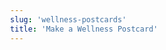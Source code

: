 ```yaml
---
slug: 'wellness-postcards'
title: 'Make a Wellness Postcard'
---
```


<style>
    body {
        display: flex;
        flex-direction: column;
        align-items: center;
    }

    canvas {
        border: 1px solid black;
        max-width: 80vw;
        max-height: 80vh;
        margin: 0 auto;
    }

    #inputs {
        display: flex;
        flex-direction: column;
        gap: 10px;
        margin: 20px;
        padding: 10px;
    }
    section.body {
        max-width: 96vw !important;
        display: flex;
        flex-flow: wrap;
        justify-content: space-around;
    }
</style>

<div id="visual"></div>
<div id="inputs"></div>


<script type="module">
    // create a canvas which renders the postcard front and back
    const canvas = document.createElement('canvas');
    canvas.width = 1200;
    canvas.height = 630 * 2;
    const ctx = canvas.getContext('2d');

    document.getElementById('visual').appendChild(canvas);

    // prpmopt selection
    const prompts = [
        "What wellness means to me...",
        "Our new gym...",
        "I feel well when...",
        "Obstacles to my wellness include...",
        "University managment..."
    ];

    // select interface for prompt
    const label0 = document.createElement('label');
    label0.textContent = 'Prompt';
    document.getElementById('inputs').appendChild(label0);

    const promptSelect = document.createElement('select');
    promptSelect.onchange = () => {
        renderPostcard();
    }
    document.getElementById('inputs').appendChild(promptSelect);

    prompts.forEach((prompt) => {
        const option = document.createElement('option');
        option.value = prompt;
        option.textContent = prompt;
        promptSelect.appendChild(option);
    });

    const label1 = document.createElement('label');
    label1.textContent = 'Message';
    document.getElementById('inputs').appendChild(label1);
    const textbox = document.createElement('textarea');
    textbox.innerHTML = ["Fair pay", "Good working conditions", "A sense of purpose", "A sense of belonging", "A sense of achievement"][Math.floor(Math.random() * 5)];
    textbox.oninput = () => {
        renderPostcard();
    }
    document.getElementById('inputs').appendChild(textbox);

    const label2 = document.createElement('label');
    label2.textContent = 'Signed by';
    document.getElementById('inputs').appendChild(label2);

    const signedBy = document.createElement('input');
    signedBy.placeholder = 'Anonymous';
    signedBy.oninput = renderPostcard;
    document.getElementById('inputs').appendChild(signedBy);

    // font selection
    // const label3 = document.createElement('label');
    // label3.textContent = 'Font';
    // document.getElementById('inputs').appendChild(label3);

    // const fontSelect = document.createElement('select');
    // fontSelect.onchange = renderPostcard;
    // document.getElementById('inputs').appendChild(fontSelect);

    // const fonts = ['cursive', 'serif', 'fantasy', 'sans-serif', 'monospace'];
    // fonts.forEach((font) => {
    //     const option = document.createElement('option');
    //     option.value = font;
    //     option.textContent = font;
    //     fontSelect.appendChild(option);
    // });

    // font selection using radio buttons
    const label3 = document.createElement('label');
    label3.textContent = 'Font';
    document.getElementById('inputs').appendChild(label3);

    const fontWrapper = document.createElement('div');
    document.getElementById('inputs').appendChild(fontWrapper);

    const fontInput = document.createElement('input');
    fontInput.type = 'text';
    fontInput.style.display = 'none';
    fontInput.oninput = renderPostcard;
    fontInput.value = 'monospace';
    fontInput.onchange = () => {
        const font = document.querySelector('input[name="font"]:checked');
        font.checked = false;
        renderPostcard();
    }
    document.getElementById('inputs').appendChild(fontInput);
    
    const fonts = ['cursive', 'serif', 'fantasy', 'sans-serif', 'monospace'];
    fonts.forEach((font, i) => {
        const input = document.createElement('input');
        input.type = 'radio';
        input.name = 'font';
        input.value = font;
        input.id = font;
        input.onchange = () => {
            fontInput.value = font;
            renderPostcard();
        }
        if (i === 0) {
            input.checked = true;
            fontInput.value = font;
        }
        fontWrapper.appendChild(input);

        const label = document.createElement('label');
        label.textContent = font;
        label.htmlFor = font;
        fontWrapper.appendChild(label);
    });

    // event listener for font selection
    fontInput.onchange = renderPostcard;


    // font size
    const label4 = document.createElement('label');
    label4.textContent = 'Font Size';
    document.getElementById('inputs').appendChild(label4);

    const fontSize = document.createElement('input');
    fontSize.type = 'number';
    fontSize.value = 46;
    fontSize.oninput = renderPostcard;
    fontSize.max = 46;
    fontSize.min = 30;
    document.getElementById('inputs').appendChild(fontSize);

    // save image (as jpg) button
    const saveButton = document.createElement('button');
    saveButton.textContent = 'Save Image';
    saveButton.onclick = () => {
        const link = document.createElement('a');
        link.download = 'postcard.jpg';
        link.href = canvas.toDataURL('image/jpeg');
        link.click();
    }
    document.getElementById('inputs').appendChild(saveButton);


    // draw stamp /assets/WATU-Stamp.png
    const img = new Image();
    img.src = '/media/WATU-Stamp.png';
    img.onload = renderPostcard;


    const recImg = new Image();
    recImg.src = '/media/well-rec-centre.jpeg';
    recImg.onload = renderPostcard;

    renderPostcard();

    function renderPostcard() {
        // clear
        ctx.fillStyle = 'white';
        ctx.fillRect(0, 0, 1200, 630 * 2);

        // rec-centre.jpeg
        // draw image on top half
        ctx.drawImage(recImg, 0, 0, 1200, 630);

        // render "What wellness means to me" on the front
        ctx.fillStyle = 'white';
        ctx.font = 'bold 46px monospace';
        // add drop shadow
        ctx.shadowColor = 'black';
        ctx.shadowBlur = 8;
        ctx.shadowOffsetX = 3;
        ctx.shadowOffsetY = 3;
        
        // selected prompt
        ctx.fillText(promptSelect.value, 100, 550);
        ctx.fillText(promptSelect.value, 100, 550);
        ctx.fillText(promptSelect.value, 100, 550);
        ctx.fillText(promptSelect.value, 100, 550);


        // reset drop shadow
        ctx.shadowColor = 'transparent';
        ctx.shadowBlur = 0;
        ctx.shadowOffsetX = 0;
        ctx.shadowOffsetY = 0;


        // draw a line between the front and back
        ctx.fillStyle = 'black';
        ctx.strokeStyle = 'black';
        ctx.beginPath();
        ctx.moveTo(0, 630);
        ctx.lineTo(1200, 630);
        ctx.stroke();
        // draw lines for text on the back
        ctx.fillStyle = 'black';
        ctx.font = fontSize.value + 'px ' + fontInput.value;
        for (let i = 0; i < 5; i++) {
            ctx.beginPath();
            ctx.moveTo(100, 850 + i * 50);
            ctx.lineTo(600, 850 + i * 50);
            ctx.stroke();
            // render line of text
        }

        let numberOfLines = Math.min(textbox.value.split('\n').length, 12)

        for (let i = 0; i < Math.min(numberOfLines, 12); i++) {
            // ctx.fillText(textbox.value.split('\n')[i] || '', 100, 850 + i * 50 - 5);
            let text = textbox.value.split('\n')[i] || '';

            // take number of lines and if they are over 5, offset i by half the difference
            let offset = 0;
            if (numberOfLines > 5) {
                offset = -Math.floor(((numberOfLines - 5) / 2))
            }

            ctx.fillText(text, 100, 850 + (i + offset) * 50 - 5);
        }

        // draw signed by
        const name = signedBy.value || 'Anonymous';
        // right align
        ctx.textAlign = 'right';
        // save current font
        let currentFont = ctx.font;
        // set fontsize to 46
        console.log('font is', ctx.font);
        ctx.font = '46px ' + ctx.font.split(' ')[2];
        console.log('font is now', ctx.font);
        ctx.fillText('-' + name, 1100, 850 + 5 * 50 - 5);
        // restore font
        ctx.font = currentFont;
        console.log('font restored', ctx.font);
        ctx.textAlign = 'left';


        // draw a box on the right for stamp
        ctx.beginPath();
        ctx.moveTo(800 + 150, 1200 - 550);
        ctx.lineTo(800 + 150, 1200 - 550);
        ctx.lineTo(1000 + 150, 1200 - 550);
        ctx.lineTo(1000 + 150, 1400 - 550);
        ctx.lineTo(800 + 150, 1400 - 550);
        ctx.lineTo(800 + 150, 1200 - 550);
        ctx.stroke();


        ctx.save();
        ctx.translate(800 + 150 + 100, 1200 - 550 + 100);
        ctx.rotate(Math.PI / 40);
        ctx.drawImage(img, -130, -100, 250, 200);
        ctx.restore();

        // add url to bottom of top half
        // https://wearetheuniversity.org/wellness-postcards/

        
        ctx.fillStyle = 'black';
        ctx.strokeStyle = 'white';
        ctx.lineWidth = 2;
        ctx.font = 'bold 20px monospace';
        ctx.textAlign = 'right';
        ctx.strokeText('www.wearetheuniversity.org/wellness-postcards', 1200 - 100, 630*2 - 20);
        ctx.fillText('www.wearetheuniversity.org/wellness-postcards', 1200 - 100, 630*2 - 20);
        ctx.textAlign = 'left';
    }
</script>